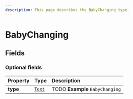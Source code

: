 ```yaml
---
description: This page describes the BabyChanging type.
---
```


# BabyChanging

## **Fields**

### **Optional fields**

| Property | Type | Description |
| :--- | :--- | :--- |
| **type** |  [`Text`](https://schema.org/Text) |  TODO  **Example**  `BabyChanging` |


